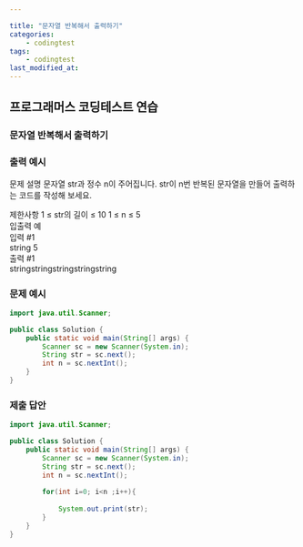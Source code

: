 ```yaml
---

title: "문자열 반복해서 출력하기"
categories:
    - codingtest
tags:
    - codingtest
last_modified_at:
---
```


## 프로그래머스 코딩테스트 연습

### 문자열 반복해서 출력하기

### 출력 예시
문제 설명
문자열 str과 정수 n이 주어집니다.
str이 n번 반복된 문자열을 만들어 출력하는 코드를 작성해 보세요.

제한사항
1 ≤ str의 길이 ≤ 10
1 ≤ n ≤ 5  
입출력 예  
입력 #1  
string 5     
출력 #1  
stringstringstringstringstring

### 문제 예시
```java
import java.util.Scanner;

public class Solution {
    public static void main(String[] args) {
        Scanner sc = new Scanner(System.in);
        String str = sc.next();
        int n = sc.nextInt();
    }
}
```

### 제출 답안
```java
import java.util.Scanner;

public class Solution {
    public static void main(String[] args) {
        Scanner sc = new Scanner(System.in);
        String str = sc.next();
        int n = sc.nextInt();
        
        for(int i=0; i<n ;i++){
            
            System.out.print(str);
        }
    }
}

```
